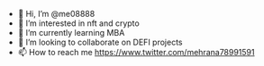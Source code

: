 - 👋 Hi, I’m @me08888
- 👀 I’m interested in nft and crypto
- 🌱 I’m currently learning MBA
- 💞️ I’m looking to collaborate on DEFI projects
- 📫 How to reach me https://www.twitter.com/mehrana78991591

<!---
me08888/me08888 is a ✨ special ✨ repository because its `README.md` (this file) appears on your GitHub profile.
You can click the Preview link to take a look at your changes.
--->
